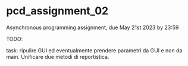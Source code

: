 # pcd_assignment_02
Asynchronous programming assignment, due May 21st 2023 by 23:59

TODO: 

task: ripulire GUI ed eventualmente prendere parametri da GUI e non da main. Unificare due metodi di reportistica.
